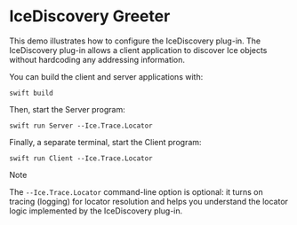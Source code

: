 # IceDiscovery Greeter

This demo illustrates how to configure the IceDiscovery plug-in. The IceDiscovery plug-in allows a client application
to discover Ice objects without hardcoding any addressing information.

You can build the client and server applications with:

```shell
swift build
```

Then, start the Server program:

```shell
swift run Server --Ice.Trace.Locator
```

Finally, a separate terminal, start the Client program:

```shell
swift run Client --Ice.Trace.Locator
```

> [!NOTE]
> The `--Ice.Trace.Locator` command-line option is optional: it turns on tracing (logging) for locator resolution and
> helps you understand the locator logic implemented by the IceDiscovery plug-in.
